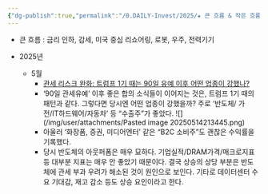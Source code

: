 ```yaml
---
{"dg-publish":true,"permalink":"/0.DAILY-Invest/2025/★ 큰 흐름 & 작은 흐름/★ 큰 흐름 & 작은 흐름/","created":"2024-12-11T22:50:28.796+09:00","updated":"2025-06-09T13:41:25.526+09:00"}
---
```


- 큰 흐름 : 금리 인하, 감세, 미국 중심 리쇼어링, 로봇, 우주, 전력기기

- 2025년
	- 5월
		- [관세 리스크 완화: 트럼프 1기 때는 90일 유예 이후 어떤 업종이 강했나?](25.05.14_이그전.pdf#page=1&selection=31,0,57,1&color=yellow)
		- ‘90일 관세유예’ 이후 좋은 합의 소식들이 이어지는 것은, 트럼프 1기 때의 패턴과 같다. 그렇다면 당시엔 어떤 업종이 강했을까? 주로 ‘반도체/ 가전/IT하드웨어/자동차’ 등 “수출주”가 좋았다. ![](/img/user/attachments/Pasted image 20250514213445.png)
		- 아울러 ‘화장품, 증권, 미디어엔터’ 같은 “B2C 소비주”도 괜찮은 수익률을 기록했다. 
		- 당시 반도체의 아웃퍼폼은 매우 묘하다. 기업실적/DRAM가격/매크로지표 등 대부분 지표는 매우 안 좋았기 때문이다. 결국 상승의 상당 부분은 반도체에 관세 부과 우려가 해소된 것이 원인으로 보인다. 기타로 데이터센터 수요 기대감, 재고 감소 등도 상승 요인이라고 한다.

